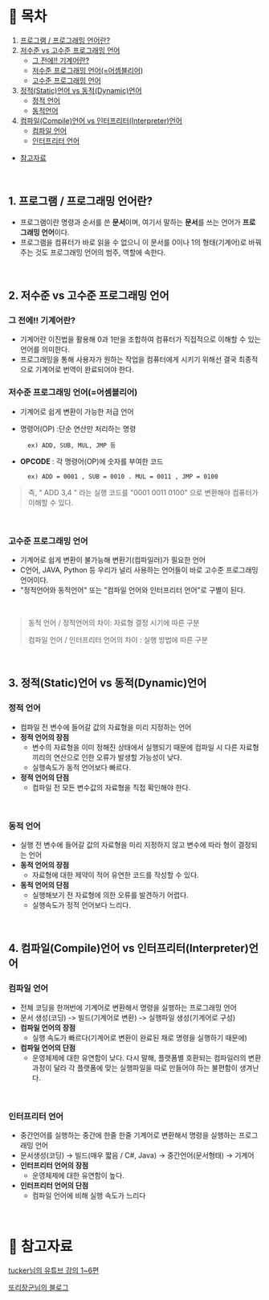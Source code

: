 # **:pushpin: 목차**
1. [프로그램 / 프로그래밍 언어란?](#1-프로그램--프로그래밍-언어란)
2. [저수준 vs 고수준 프로그래밍 언어](#2-저수준-vs-고수준-프로그래밍-언어)
    - [그 전에!! 기계어란?](#그-전에-기계어란)
    - [저수준 프로그래밍 언어(=어셈블리어)](#저수준-프로그래밍-언어어셈블리어)
    - [고수준 프로그래밍 언어](#고수준-프로그래밍-언어)
3. [정적(Static)언어 vs 동적(Dynamic)언어](#3-정적static언어-vs-동적dynamic언어)
    - [정적 언어](https://github.com/kimcno3/TIL/blob/main/language/languagebasic.md#%EC%A0%95%EC%A0%81-%EC%96%B8%EC%96%B4)
    - [동적언어](https://github.com/kimcno3/TIL/blob/main/language/languagebasic.md#%EB%8F%99%EC%A0%81-%EC%96%B8%EC%96%B4)
4. [컴파일(Compile)언어 vs 인터프리터(Interpreter)언어](https://github.com/kimcno3/TIL/blob/main/language/languagebasic.md#4-%EC%BB%B4%ED%8C%8C%EC%9D%BCcompile%EC%96%B8%EC%96%B4-vs-%EC%9D%B8%ED%84%B0%ED%94%84%EB%A6%AC%ED%84%B0interpreter%EC%96%B8%EC%96%B4)
    - [컴파일 언어](https://github.com/kimcno3/TIL/blob/main/language/languagebasic.md#%EC%BB%B4%ED%8C%8C%EC%9D%BC-%EC%96%B8%EC%96%B4)
    - [인터프리터 언어](https://github.com/kimcno3/TIL/blob/main/language/languagebasic.md#%EC%9D%B8%ED%84%B0%ED%94%84%EB%A6%AC%ED%84%B0-%EC%96%B8%EC%96%B4)
- [참고자료](https://github.com/kimcno3/TIL/blob/main/language/languagebasic.md#pushpin-%EC%B0%B8%EA%B3%A0%EC%9E%90%EB%A3%8C)


</br>

## **1. 프로그램 / 프로그래밍 언어란?**
- 프로그램이란 명령과 순서를 쓴 **문서**이며, 여기서 말하는 **문서**를 쓰는 언어가 **프로그래밍 언어**이다.
- 프로그램을 컴퓨터가 바로 읽을 수 없으니 이 문서를 0이나 1의 형태(기계어)로 바꿔주는 것도 프로그래밍 언어의 범주, 역할에 속한다.

</br>

## **2. 저수준 vs 고수준 프로그래밍 언어**

### **그 전에!! 기계어란?**
- 기계어란 이진법을 활용해 0과 1만을 조합하여 컴퓨터가 직접적으로 이해할 수 있는 언어를 의미한다.
- 프로그래밍을 통해 사용자가 원하는 작업을 컴퓨터에게 시키기 위해선 결국 최종적으로 기계어로 번역이 완료되어야 한다.

### **저수준 프로그래밍 언어(=어셈블리어)**
- 기계어로 쉽게 변환이 가능한 저급 언어
- 명령어(OP) :단순 연산만 처리하는 명령

        ex) ADD, SUB, MUL, JMP 등
- **OPCODE** : 각 명령어(OP)에 숫자를 부여한 코드

        ex) ADD = 0001 , SUB = 0010 . MUL = 0011 , JMP = 0100

> 즉, " ADD 3,4 " 라는 실행 코드를 "0001 0011 0100" 으로 변환해야 컴퓨터가 이해할 수 있다.

</br>

### **고수준 프로그래밍 언어**
- 기계어로 쉽게 변환이 불가능해 변환기(컴파일러)가 필요한 언어
- C언어, JAVA, Python 등 우리가 널리 사용하는 언어들이 바로 고수준 프로그래밍 언어이다.
- "정적언어와 동적언어" 또는 "컴파일 언어와 인터프리터 언어"로 구별이 된다.

</br>

> 동적 언어 / 정적언어의 차이: 자료형 결정 시기에 따른 구분 
> 
> 컴파일 언어 / 인터프리터 언어의 차이 : 실행 방법에 따른 구분

</br>

## **3. 정적(Static)언어 vs 동적(Dynamic)언어**

### **정적 언어**
- 컴파일 전 변수에 들어갈 값의 자료형을 미리 지정하는 언어
- **정적 언어의 장점**
    - 변수의 자료형을 이미 정해진 상태에서 실행되기 때문에 컴파일 시 다른 자료형끼리의 연산으로 인한 오류가 발생할 가능성이 낮다.
    - 실행속도가 동적 언어보다 빠르다.
- **정적 언어의 단점**
    - 컴파일 전 모든 변수값의 자료형을 직접 확인해야 한다.

</br>

### **동적 언어**
- 실행 전 변수에 들어갈 값의 자료형을 미리 지정하지 않고 변수에 따라 형이 결정되는 언어
- **동적 언어의 장점**
    - 자료형에 대한 제약이 적어 유연한 코드를 작성할 수 있다.
- **동적 언어의 단점**
    - 실행해보기 전 자료형에 의한 오류를 발견하기 어렵다.
    - 실행속도가 정적 언어보다 느리다.


</br>

## **4. 컴파일(Compile)언어 vs 인터프리터(Interpreter)언어**


### **컴파일 언어**
- 전체 코딩을 한꺼번에 기계어로 변환해서 명령을 실행하는 프로그래밍 언어
- 문서 생성(코딩) -> 빌드(기계어로 변환) -> 실행파일 생성(기계어로 구성)
- **컴파일 언어의 장점**
    - 실행 속도가 빠르다(기계어로 변환이 완료된 채로 명령을 실행하기 때문에)
- **컴파일 언어의 단점**
    - 운영체제에 대한 유연함이 낮다. 다시 말해, 플랫폼별 호환되는 컴파일러의 변환 과정이 달라 각 플랫폼에 맞는 실행파일을 따로 만들어야 하는 불편함이 생겨난다.

</br>

### **인터프리터 언어**
- 중간언어를 실행하는 중간에 한줄 한줄 기계어로 변환해서 명령을 실행하는 프로그래밍 언어
- 문서생성(코딩) → 빌드(매우 짧음 / C#, Java) → 중간언어(문서형태) → 기계어
- **인터프리터 언어의 장점**
    - 운영체제에 대한 유연함이 높다.
- **인터프리터 언어의 단점**
    - 컴파일 언어에 비해 실행 속도가 느리다

</br>

# **:pushpin: 참고자료**
[tucker님의 유튜브 강의 1~6편](https://www.youtube.com/watch?v=Tq3W8UyltFs&list=PLy-g2fnSzUTAaDcLW7hpq0e8Jlt7Zfgd6)

[또리장군님의 블로그](https://m.blog.naver.com/PostList.naver?blogId=parkjy76&categoryNo=13&logCode=0&categoryName=CSE,%20Etc.#postlist_block)
